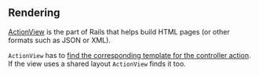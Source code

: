 ## Rendering

[ActionView](https://guides.rubyonrails.org/action_view_overview.html) is the part of Rails that helps build HTML pages (or other formats such as JSON or XML).

`ActionView` has to [find the corresponding template for the controller action](https://medium.com/rubyinside/disassembling-rails-template-rendering-1-51795f579577). If the view uses a shared layout `ActionView` finds it too.
